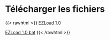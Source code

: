 # Télécharger les fichiers

{{< rawhtml >}}
  <a href="/pemily/EZLoad-src/raw/main/release/1.0/EZLoad-1.0.jar" download>EZLoad 1.0</a>
    
  <a href="/pemily/EZLoad-src/raw/main/release/1.0/EZLoad.bat" download>EZLoad 1.0 bat</a>
{{< /rawhtml >}}
